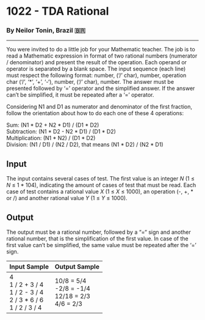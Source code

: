 # 1022 - TDA Rational
### By Neilor Tonin, Brazil <span>&#x1f1e7;&#x1f1f7;</span>
---

You were invited to do a little job for your Mathematic teacher. The job is to read a Mathematic expression in format of two rational numbers (numerator / denominator) and present the result of the operation. Each operand or operator is separated by a blank space. The input sequence (each line) must respect the following format: number, (‘/’ char), number, operation char (‘/’, ‘*’, ‘+’, ‘-‘), number, (‘/’ char), number. The answer must be presented followed by ‘=’ operator and the simplified answer. If the answer can’t be simplified, it must be repeated after a ‘=’ operator.

Considering N1 and D1 as numerator and denominator of the first fraction, follow the orientation about how to do each one of these 4 operations:

Sum: (N1 * D2 + N2 * D1) / (D1 * D2)</br>
Subtraction: (N1 * D2 - N2 * D1) / (D1 * D2)</br>
Multiplication: (N1 * N2) / (D1 * D2)</br>
Division: (N1 / D1) / (N2 / D2), that means (N1 * D2) / (N2 * D1)

## Input

The input contains several cases of test. The first value is an integer *N* (1 ≤ *N* ≤ 1 * 104), indicating the amount of cases of test that must be read. Each case of test contains a rational value *X* (1 ≤ *X* ≤ 1000), an operation (-, +, * or /) and another rational value *Y* (1 ≤ *Y* ≤ 1000).

## Output

The output must be a rational number, followed by a “=“ sign and another rational number, that is the simplification of the first value. In case of the first value can’t be simplified, the same value must be repeated after the ‘=’ sign.

| Input Sample | Output Sample |
| --- | --- |
|4</br>1 / 2 + 3 / 4</br>1 / 2 - 3 / 4</br>2 / 3 * 6 / 6</br>1 / 2 / 3 / 4|10/8 = 5/4</br>-2/8 = -1/4</br>12/18 = 2/3</br>4/6 = 2/3|